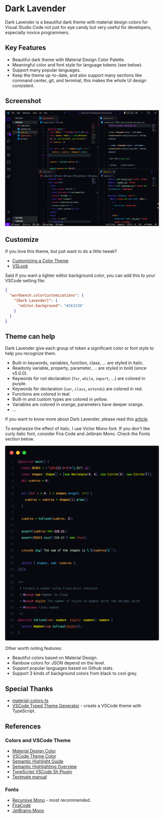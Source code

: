 # Dark Lavender

Dark Lavender is a beautiful dark theme with material design colors for Visual Studio Code not just for eye candy but very useful for developers, especially novice programmers.

## Key Features

- Beautiful dark theme with Material Design Color Palette.
- Meaningful color and font style for language tokens (see below).
- Support many popular languages.
- Keep the theme up-to-date, and also support many sections like command center, git, and terminal, this makes the whole UI design consistent.

## Screenshot

![dark-lavender-screenshot](https://raw.githubusercontent.com/t7yang/dark-lavender/master/images/screenshot.png)

## Customize

If you love this theme, but just want to do a little tweak?

- [Customizing a Color Theme](https://code.visualstudio.com/docs/getstarted/themes#_customizing-a-color-theme)
- [VSLook](https://marketplace.visualstudio.com/items?itemName=sudoaugustin.vslook)

Said if you want a lighter editor background color, you can add this to your VSCode setting file:

```json
{
  "workbench.colorCustomizations": {
    "[Dark Lavender]": {
      "editor.background": "#263238"
    }
  }
}
```

## Theme can help

Dark Lavender give each group of token a significant color or font style to help you recognize them.

- Built-in keywords, variables, function, class, ... are styled in italic.
- Readonly variable, property, parameter, ... are styled in bold (since v5.0.0).
- Keywords for not declaration (`for`, `while`, `import`, ...) are colored in purple.
- Keywords for declaration (`var`, `class`, `extends`) are colored in red.
- Functions are colored in teal.
- Built-in and custom types are colored in yellow.
- Variables are colored in orange, parameters have deeper orange.
- ...

If you want to know more about Dark Lavender, please read this [article](https://dev.to/t7yang/dark-lavender-a-beautiful-and-useful-vscode-theme-41gh).

To emphasize the effect of italic, I use Victor Mono font. If you don't like curly italic font, consider Fira Code and Jetbrain Mono. Check the Fonts section below.

![dark-lavender-typescript](https://raw.githubusercontent.com/t7yang/dark-lavender/master/images/typescript.png)

Other worth noting features:

- Beautiful colors based on Material Design.
- Rainbow colors for JSON depend on the level.
- Support popular languages based on Github stats.
- Support 3 kinds of background colors from black to cool grey.

## Special Thanks

- [material-colors-ts](https://github.com/harveyconnor/material-colors-ts)
- [VSCode Typed Theme Generator](https://github.com/t7yang/vscode-typed-theme-generator) - create a VSCode theme with TypeScript.

## References

### Colors and VSCode Theme

- [Material Design Color](https://www.materialui.co/colors)
- [VSCode Theme Color](https://code.visualstudio.com/api/references/theme-color)
- [Semantic Highlight Guide](https://code.visualstudio.com/api/language-extensions/semantic-highlight-guide)
- [Semantic Highlighting Overview](https://github.com/microsoft/vscode/wiki/Semantic-Highlighting-Overview)
- [TypeScript VSCode Sh Plugin](https://github.com/aeschli/typescript-vscode-sh-plugin/blob/master/README.md)
- [Textmate manual](https://macromates.com/manual/en)

### Fonts

- [Recursive Mono](https://www.recursive.design/) - most recommended.
- [FiraCode](https://github.com/tonsky/FiraCode)
- [JetBrains Mono](https://www.jetbrains.com/lp/mono)
